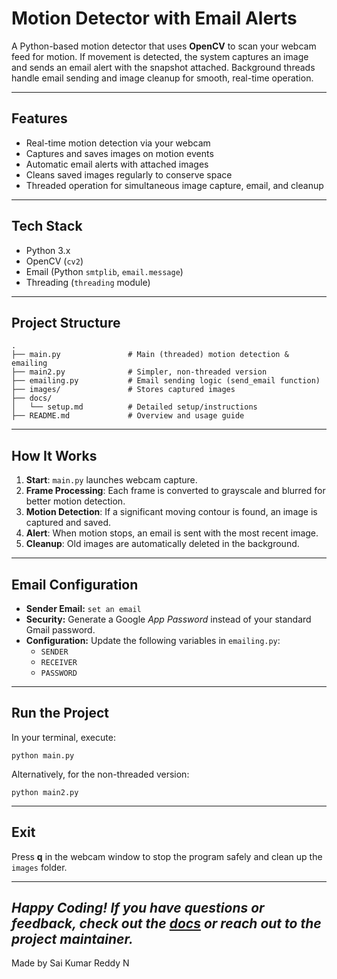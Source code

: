 # Motion Detector with Email Alerts

A Python-based motion detector that uses **OpenCV** to scan your webcam feed for motion. If movement is detected, the system captures an image and sends an email alert with the snapshot attached. Background threads handle email sending and image cleanup for smooth, real-time operation.

---

## Features

- Real-time motion detection via your webcam
- Captures and saves images on motion events
- Automatic email alerts with attached images
- Cleans saved images regularly to conserve space
- Threaded operation for simultaneous image capture, email, and cleanup

---

## Tech Stack

- Python 3.x
- OpenCV (`cv2`)
- Email (Python `smtplib`, `email.message`)
- Threading (`threading` module)

---

## Project Structure

```
.
├── main.py               # Main (threaded) motion detection & emailing
├── main2.py              # Simpler, non-threaded version
├── emailing.py           # Email sending logic (send_email function)
├── images/               # Stores captured images
├── docs/
│   └── setup.md          # Detailed setup/instructions
├── README.md             # Overview and usage guide
```

---

## How It Works

1. **Start**: `main.py` launches webcam capture.
2. **Frame Processing**: Each frame is converted to grayscale and blurred for better motion detection.
3. **Motion Detection**: If a significant moving contour is found, an image is captured and saved.
4. **Alert**: When motion stops, an email is sent with the most recent image.
5. **Cleanup**: Old images are automatically deleted in the background.

---

## Email Configuration

- **Sender Email:** `set an email`
- **Security:** Generate a Google *App Password* instead of your standard Gmail password.
- **Configuration:** Update the following variables in `emailing.py`:
    - `SENDER`
    - `RECEIVER`
    - `PASSWORD`

---

## Run the Project

In your terminal, execute:

```
python main.py
```

Alternatively, for the non-threaded version:

```
python main2.py
```

---

## Exit

Press **q** in the webcam window to stop the program safely and clean up the `images` folder.

---

*Happy Coding! If you have questions or feedback, check out the [docs](docs/setup.md) or reach out to the project maintainer.*
---
Made by Sai Kumar Reddy N

